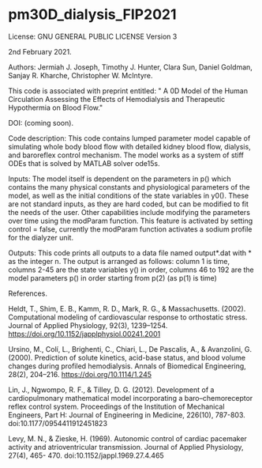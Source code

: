 # pm30D_dialysis_FIP2021
License:
GNU GENERAL PUBLIC LICENSE Version 3

2nd February 2021.

Authors:
Jermiah J. Joseph, Timothy J. Hunter, Clara Sun, Daniel Goldman, Sanjay R. Kharche, Christopher W. McIntyre.

This code is associated with preprint entitled: " A 0D Model of the Human Circulation Assessing the Effects of Hemodialysis and Therapeutic Hypothermia on Blood Flow."

DOI: (coming soon).

Code description:
This code contains lumped parameter model capable of simulating whole body blood flow with detailed kidney blood flow, dialysis, and baroreflex control mechanism. The model
works as a system of stiff ODEs that is solved by MATLAB solver ode15s.

Inputs: The model itself is dependent on the parameters in p() which contains the many physical constants and physiological parameters of the model, as well as the initial
conditions of the state variables in y0(). These are not standard inputs, as they are hard coded, but can be modified to fit the needs of the user. Other capabilities
include modifying the parameters over time using the modParam function. This feature is activated by setting control = false, currently the modParam function activates a
sodium profile for the dialyzer unit.

Outputs: This code prints all outputs to a data file named output*.dat with * as the integer n. The output is arranged as follows: column 1 is time, columns 2-45 are the
state variables y() in order, columns 46 to 192 are the model parameters p() in order starting from p(2) (as p(1) is time)

References.

Heldt, T., Shim, E. B., Kamm, R. D., Mark, R. G., & Massachusetts. (2002). Computational modeling of cardiovascular response to orthostatic stress. Journal of
Applied Physiology, 92(3), 1239–1254. https://doi.org/10.1152/japplphysiol.00241.2001

Ursino, M., Colí, L., Brighenti, C., Chiari, L., De Pascalis, A., & Avanzolini, G. (2000). Prediction of solute kinetics, acid-base status, and blood volume
changes during profiled hemodialysis. Annals of Biomedical Engineering, 28(2), 204–216. https://doi.org/10.1114/1.245 

Lin, J., Ngwompo, R. F., & Tilley, D. G. (2012). Development of a cardiopulmonary mathematical model incorporating a baro–chemoreceptor reflex control system.
Proceedings of the Institution of Mechanical Engineers, Part H: Journal of Engineering in Medicine, 226(10), 787-803. doi:10.1177/0954411912451823

Levy, M. N., & Zieske, H. (1969). Autonomic control of cardiac pacemaker activity and atrioventricular transmission. Journal of Applied Physiology, 27(4), 465-
470. doi:10.1152/jappl.1969.27.4.465
